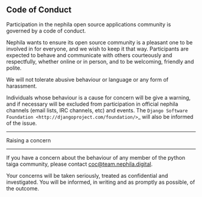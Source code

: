 ## Code of Conduct

Participation in the nephila open source applications community is governed by a code of conduct.

Nephila wants to ensure its open source community is a pleasant one to be involved in for everyone, and
we wish to keep it that way. Participants are expected to behave and
communicate with others courteously and respectfully, whether online or in
person, and to be welcoming, friendly and polite.

We will not tolerate abusive behaviour or language or any form of harassment.

Individuals whose behaviour is a cause for concern will be give a warning, and
if necessary will be excluded from participation in official nephila 
channels (email lists, IRC channels, etc) and events. The `Django Software
Foundation <http://djangoproject.com/foundation/>`_ will also be informed of
the issue.

*****************
Raising a concern
*****************

If you have a concern about the behaviour of any member of the python taiga
community, please contact coc@team.nephila.digital.

Your concerns will be taken seriously, treated as confidential and
investigated. You will be informed, in writing and as promptly as possible, of
the outcome.
